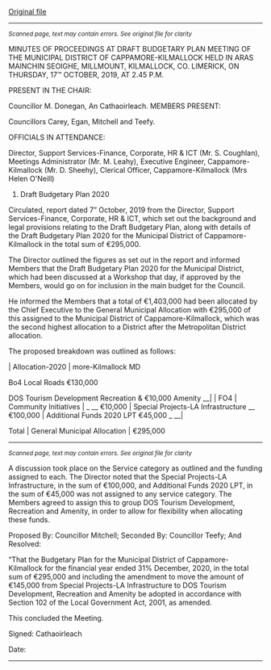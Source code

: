 [Original file](https://www.limerick.ie/sites/default/files/media/documents/2019-11/05%20Budget%20Meeting%20Minutes_0.pdf)

---
*<small>Scanned page, text may contain errors. See original file for clarity</small>*  

MINUTES OF PROCEEDINGS AT DRAFT BUDGETARY PLAN MEETING
OF THE MUNICIPAL DISTRICT OF CAPPAMORE-KILMALLOCK HELD
IN ARAS MAINCHIN SEOIGHE, MILLMOUNT, KILMALLOCK, CO.
LIMERICK, ON THURSDAY, 17™ OCTOBER, 2019, AT 2.45 P.M.

PRESENT IN THE CHAIR:

Councillor M. Donegan, An Cathaoirleach.
MEMBERS PRESENT:

Councillors Carey, Egan, Mitchell and Teefy.

OFFICIALS IN ATTENDANCE:

Director, Support Services-Finance, Corporate, HR & ICT (Mr. S. Coughlan), Meetings
Administrator (Mr. M. Leahy), Executive Engineer, Cappamore-Kilmallock (Mr. D. Sheehy),
Clerical Officer, Cappamore-Kilmallock (Mrs Helen O'Neill)

1. Draft Budgetary Plan 2020

Circulated, report dated 7” October, 2019 from the Director, Support Services-Finance,
Corporate, HR & ICT, which set out the background and legal provisions relating to the Draft
Budgetary Plan, along with details of the Draft Budgetary Plan 2020 for the Municipal District
of Cappamore-Kilmallock in the total sum of €295,000.

The Director outlined the figures as set out in the report and informed Members that the
Draft Budgetary Plan 2020 for the Municipal District, which had been discussed at a Workshop
that day, if approved by the Members, would go on for inclusion in the main budget for the
Council.

He informed the Members that a total of €1,403,000 had been allocated by the Chief
Executive to the General Municipal Allocation with €295,000 of this assigned to the Municipal
District of Cappamore-Kilmallock, which was the second highest allocation to a District after
the Metropolitan District allocation.

The proposed breakdown was outlined as follows:

| Allocation-2020 | more-Kilmallock MD

Bo4 Local Roads €130,000

DOS Tourism Development Recreation & €10,000
Amenity __|
| FO4 | Community Initiatives | _ __ €10,000 |
Special Projects-LA Infrastructure __ €100,000 |
Additional Funds 2020 LPT €45,000 _ __|

Total | General Municipal Allocation | €295,000


---
*<small>Scanned page, text may contain errors. See original file for clarity</small>*  

A discussion took place on the Service category as outlined and the funding assigned to
each. The Director noted that the Special Projects-LA Infrastructure, in the sum of €100,000,
and Additional Funds 2020 LPT, in the sum of €45,000 was not assigned to any service
category. The Members agreed to assign this to group DOS Tourism Development,
Recreation and Amenity, in order to allow for flexibility when allocating these funds.

Proposed By: Councillor Mitchell;
Seconded By: Councillor Teefy;
And Resolved:

“That the Budgetary Plan for the Municipal District of Cappamore-Kilmallock for the
financial year ended 31% December, 2020, in the total sum of €295,000 and including the
amendment to move the amount of €145,000 from Special Projects-LA Infrastructure to DOS
Tourism Development, Recreation and Amenity be adopted in accordance with Section 102
of the Local Government Act, 2001, as amended.

This concluded the Meeting.

Signed:
Cathaoirleach

Date:


---
